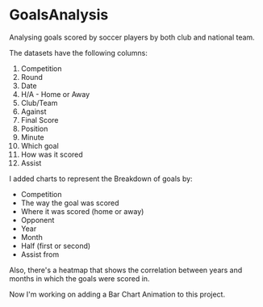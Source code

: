 # GoalsAnalysis
Analysing goals scored by soccer players by both club and national team.

The datasets have the following columns:
1. Competition
2. Round
3. Date
4. H/A - Home or Away
5. Club/Team
6. Against
7. Final Score
8. Position
9. Minute
10. Which goal
11. How was it scored
12. Assist

I added charts to represent the Breakdown of goals by:
- Competition
- The way the goal was scored
- Where it was scored (home or away)
- Opponent
- Year
- Month
- Half (first or second)
- Assist from

Also, there's a heatmap that shows the correlation between years and months in which the goals were scored in.

Now I'm working on adding a Bar Chart Animation to this project.
